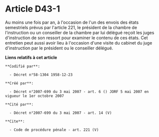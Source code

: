 # Article D43-1

Au moins une fois par an, à l'occasion de l'un des envois des états semestriels prévus par l'article 221, le président de la
chambre de l'instruction ou un conseiller de la chambre par lui délégué reçoit les juges d'instruction de son ressort pour
examiner le contenu de ces états. Cet entretien peut aussi avoir lieu à l'occasion d'une visite du cabinet du juge
d'instruction par le président ou le conseiller délégué.

**Liens relatifs à cet article**

	**Codifié par**:

	  - Décret n°58-1304 1958-12-23

	**Créé par**:

	  - Décret n°2007-699 du 3 mai 2007 - art. 6 () JORF 5 mai 2007 en vigueur le 1er octobre 2007

	**Cité par**:

	  - Décret n°2007-699 du 3 mai 2007 - art. 14 (V)

	**Cite**:

	  - Code de procédure pénale - art. 221 (V)
